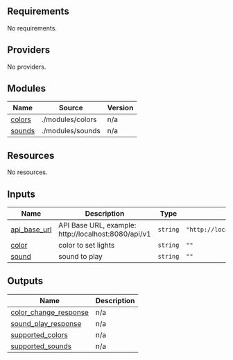 ## Requirements

No requirements.

## Providers

No providers.

## Modules

| Name | Source | Version |
|------|--------|---------|
| <a name="module_colors"></a> [colors](#module\_colors) | ./modules/colors | n/a |
| <a name="module_sounds"></a> [sounds](#module\_sounds) | ./modules/sounds | n/a |

## Resources

No resources.

## Inputs

| Name | Description | Type | Default | Required |
|------|-------------|------|---------|:--------:|
| <a name="input_api_base_url"></a> [api\_base\_url](#input\_api\_base\_url) | API Base URL, example: http://localhost:8080/api/v1 | `string` | `"http://localhost:8080/api/v1"` | no |
| <a name="input_color"></a> [color](#input\_color) | color to set lights | `string` | `""` | no |
| <a name="input_sound"></a> [sound](#input\_sound) | sound to play | `string` | `""` | no |

## Outputs

| Name | Description |
|------|-------------|
| <a name="output_color_change_response"></a> [color\_change\_response](#output\_color\_change\_response) | n/a |
| <a name="output_sound_play_response"></a> [sound\_play\_response](#output\_sound\_play\_response) | n/a |
| <a name="output_supported_colors"></a> [supported\_colors](#output\_supported\_colors) | n/a |
| <a name="output_supported_sounds"></a> [supported\_sounds](#output\_supported\_sounds) | n/a |
